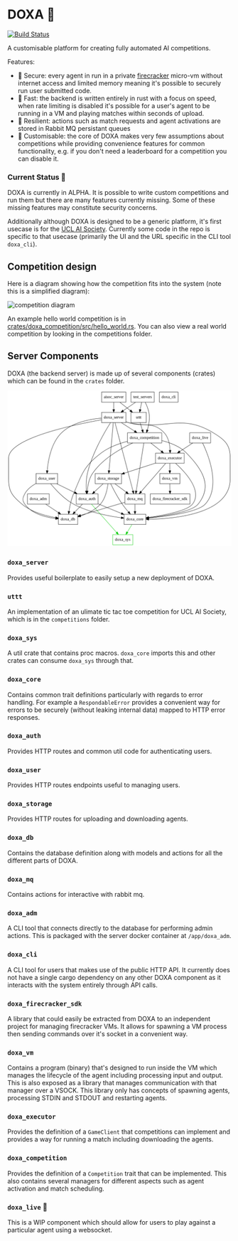 # DOXA 🧠 

[![Build Status](https://drone.dewardt.uk/api/badges/louisdewar/doxa/status.svg)](https://drone.dewardt.uk/louisdewar/doxa)

A customisable platform for creating fully automated AI competitions.

Features:
- 🔐 Secure: every agent in run in a private [firecracker](https://github.com/firecracker-microvm/firecracker/) micro-vm without internet access and limited memory meaning it's possible to securely run user submitted code.
- 🚀 Fast: the backend is written entirely in rust with a focus on speed, when rate limiting is disabled it's possible for a user's agent to be running in a VM and playing matches within seconds of upload.
- 🔩 Resilient: actions such as match requests and agent activations are stored in Rabbit MQ persistant queues 
- 🔧 Customisable: the core of DOXA makes very few assumptions about competitions while providing convenience features for common functionality, e.g. if you don't need a leaderboard for a competition you can disable it.

### Current Status 🚧

DOXA is currently in ALPHA.
It is possible to write custom competitions and run them but there are many features currently missing.
Some of these missing features may constitute security concerns.

Additionally although DOXA is designed to be a generic platform, it's first usecase is for the [UCL AI Society](https://uclaisociety.co.uk).
Currently some code in the repo is specific to that usecase (primarily the UI and the URL specific in the CLI tool `doxa_cli`).



## Competition design

Here is a diagram showing how the competition fits into the system (note this is a simplified diagram):

![competition diagram](./docs/competition_diagram.svg)





An example hello world competition is in [crates/doxa_competition/src/hello_world.rs](crates/doxa_competition/src/hello_world.rs). You can also view a real world competition by looking in the competitions folder.



## Server Components

DOXA (the backend server) is made up of several components (crates) which can be found in the `crates` folder.



![DOXA crate graph](./docs/depgraph.png)


### `doxa_server`

Provides useful boilerplate to easily setup a new deployment of DOXA.


### `uttt`

An implementation of an ulimate tic tac toe competition for UCL AI Society, which is in the `competitions` folder.



### `doxa_sys`

A util crate that contains proc macros. `doxa_core` imports this and other crates can consume `doxa_sys` through that.



### `doxa_core`

Contains common trait definitions particularly with regards to error handling. For example a `RespondableError` provides a convenient way for errors to be securely (without leaking internal data) mapped to HTTP error responses.



### `doxa_auth`

Provides HTTP routes and common util code for authenticating users.


### `doxa_user`

Provides HTTP routes endpoints useful to managing users.


### `doxa_storage`

Provides HTTP routes for uploading and downloading agents.



### `doxa_db`

Contains the database definition along with models and actions for all the different parts of DOXA.



### `doxa_mq`

Contains actions for interactive with rabbit mq.



### `doxa_adm`

A CLI tool that connects directly to the database for performing admin actions. This is packaged with the server docker container at `/app/doxa_adm`.



### `doxa_cli`

A CLI tool for users that makes use of the public HTTP API. It currently does not have a single cargo dependency on any other DOXA component as it interacts with the system entirely through API calls.



### `doxa_firecracker_sdk`

A library that could easily be extracted from DOXA to an independent project for managing firecracker VMs. It allows for spawning a VM process then sending commands over it's socket in a convenient way.



### `doxa_vm`

Contains a program (binary) that's designed to run inside the VM which manages the lifecycle of the agent including processing input and output. This is also exposed as a library that manages communication with that manager over a VSOCK. This library only has concepts of spawning agents, processing STDIN and STDOUT and restarting agents.



### `doxa_executor`

Provides the definition of a `GameClient` that competitions can implement and provides a way for running a match including downloading the agents.



### `doxa_competition`

Provides the definition of a `Competition` trait that can be implemented. This also contains several managers for different aspects such as agent activation and match scheduling.



### `doxa_live` 🚧

This is a WIP component which should allow for users to play against a particular agent using a websocket.

